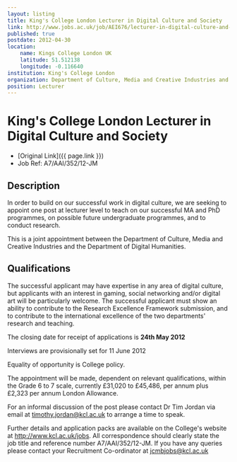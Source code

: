```yaml
---
layout: listing
title: King's College London Lecturer in Digital Culture and Society
link: http://www.jobs.ac.uk/job/AEI676/lecturer-in-digital-culture-and-society/
published: true
postdate: 2012-04-30
location:
    name: Kings College London UK
    latitude: 51.512138
    longitude: -0.116640
institution: King's College London
organization: Department of Culture, Media and Creative Industries and the Department of Digital Humanities
position: Lecturer
---
```


# King's College London Lecturer in Digital Culture and Society

* [Original Link]({{ page.link }})
* Job Ref: A7/AAI/352/12-JM

## Description
In order to build on our successful work in digital culture, we are seeking to appoint one post at lecturer level to teach on our successful MA and PhD programmes, on possible future undergraduate programmes, and to conduct research.

This is a joint appointment between the Department of Culture, Media and Creative Industries and the Department of Digital Humanities.

## Qualifications
The successful applicant may have expertise in any area of digital culture, but applicants with an interest in gaming, social networking and/or digital art will be particularly welcome. The successful applicant must show an ability to contribute to the Research Excellence Framework submission, and to contribute to the international excellence of the two departments' research and teaching.

The closing date for receipt of applications is **24th May 2012**

Interviews are provisionally set for 11 June 2012

Equality of opportunity is College policy.

The appointment will be made, dependent on relevant qualifications, within the Grade 6 to 7 scale, currently £31,020 to £45,486, per annum plus £2,323 per annum London Allowance.

For an informal discussion of the post please contact Dr Tim Jordan via email at <timothy.jordan@kcl.ac.uk> to arrange a time to speak.

Further details and application packs are available on the College's website at <http://www.kcl.ac.uk/jobs>. All correspondence should clearly state the job title and reference number A7/AAI/352/12-JM. If you have any queries please contact your Recruitment Co-ordinator at <jcmbjobs@kcl.ac.uk>